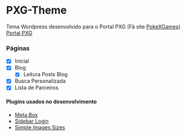 # PXG-Theme
Tema Wordpress desenvolvido para o Portal PXG (Fã site <a href="www.pokexgames.com" target="_blank">PokeXGames</a>) <a href="www.portalpxg.com" target="_blank">Portal PXG</a>

### Páginas

+ [X] Inicial
+ [X] Blog
    + [X] Leitura Posts Blog
+ [X] Busca Personalizada
+ [X] Lista de Parceiros
    
#### Plugins usados no desenvolvimento

* [Meta Box](https://metabox.io/)
* [Sidebar Login](https://wordpress.org/plugins/sidebar-login/)
* [Simple Images Sizes](https://github.com/Rahe/simple-image-sizes)
